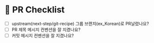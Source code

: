 # 📝 PR Checklist

- [ ] upstream(next-step/git-recipe) 그룹 브랜치(ex_Korean)로 PR날렸나요?
- [ ] PR 제목 메시지 컨벤션을 잘 지켰나요?
- [ ] 커밋 메시지 컨벤션을 잘 지켰나요?
